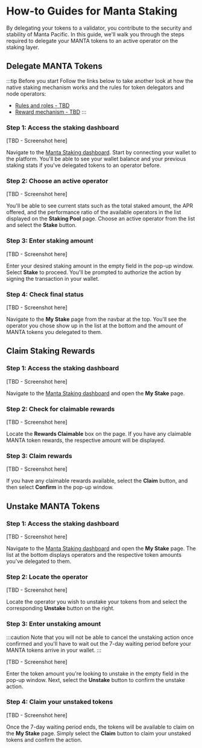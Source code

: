 # How-to Guides for Manta Staking

By delegating your tokens to a validator, you contribute to the security and stability of Manta Pacific. In this guide, we'll walk you through the steps required to delegate your MANTA tokens to an active operator on the staking layer.

## Delegate MANTA Tokens

:::tip Before you start
Follow the links below to take another look at how the native staking mechanism works and the rules for token delegators and node operators:

- [Rules and roles - TBD](#placeholder)
- [Reward mechanism - TBD](#placeholder)
:::

### Step 1: Access the staking dashboard

[TBD - Screenshot here]

Navigate to the [Manta Staking dashboard](#placeholder). Start by connecting your wallet to the platform. You'll be able to see your wallet balance and your previous staking stats if you've delegated tokens to an operator before.

### Step 2: Choose an active operator

[TBD - Screenshot here]

You'll be able to see current stats such as the total staked amount, the APR offered, and the performance ratio of the available operators in the list displayed on the **Staking Pool** page. Choose an active operator from the list and select the **Stake** button.

### Step 3: Enter staking amount

[TBD - Screenshot here]

Enter your desired staking amount in the empty field in the pop-up window. Select **Stake** to proceed. You'll be prompted to authorize the action by signing the transaction in your wallet. 

### Step 4: Check final status

[TBD - Screenshot here]

Navigate to the **My Stake** page from the navbar at the top. You'll see the operator you chose show up in the list at the bottom and the amount of MANTA tokens you delegated to them.

## Claim Staking Rewards

### Step 1: Access the staking dashboard

[TBD - Screenshot here]

Navigate to the [Manta Staking dashboard](#placeholder) and open the **My Stake** page.

### Step 2: Check for claimable rewards

[TBD - Screenshot here]

Locate the **Rewards Claimable** box on the page. If you have any claimable MANTA token rewards, the respective amount will be displayed.

### Step 3: Claim rewards

[TBD - Screenshot here]

If you have any claimable rewards available, select the **Claim** button, and then select **Confirm** in the pop-up window.

## Unstake MANTA Tokens

### Step 1: Access the staking dashboard

[TBD - Screenshot here]

Navigate to the [Manta Staking dashboard](#placeholder) and open the **My Stake** page. The list at the bottom displays operators and the respective token amounts you've delegated to them.

### Step 2: Locate the operator

[TBD - Screenshot here]

Locate the operator you wish to unstake your tokens from and select the corresponding **Unstake** button on the right.

### Step 3: Enter unstaking amount

:::caution
Note that you will not be able to cancel the unstaking action once confirmed and you'll have to wait out the 7-day waiting period before your MANTA tokens arrive in your wallet.
:::

[TBD - Screenshot here]

Enter the token amount you're looking to unstake in the empty field in the pop-up window. Next, select the **Unstake** button to confirm the unstake action.

### Step 4: Claim your unstaked tokens

[TBD - Screenshot here]

Once the 7-day waiting period ends, the tokens will be available to claim on the **My Stake** page. Simply select the **Claim** button to claim your unstaked tokens and confirm the action.